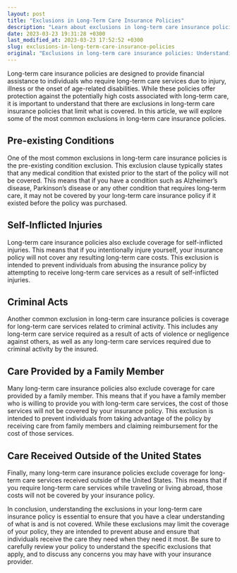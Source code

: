 ```yaml
---
layout: post
title: "Exclusions in Long-Term Care Insurance Policies"
description: "Learn about exclusions in long-term care insurance policies and understand what is not covered by long-term care insurance policies."
date: 2023-03-23 19:31:28 +0300
last_modified_at: 2023-03-23 17:52:52 +0300
slug: exclusions-in-long-term-care-insurance-policies
original: "Exclusions in long-term care insurance policies: Understanding what is not covered by long-term care insurance policies."
---
```

Long-term care insurance policies are designed to provide financial assistance to individuals who require long-term care services due to injury, illness or the onset of age-related disabilities. While these policies offer protection against the potentially high costs associated with long-term care, it is important to understand that there are exclusions in long-term care insurance policies that limit what is covered. In this article, we will explore some of the most common exclusions in long-term care insurance policies.

## Pre-existing Conditions

One of the most common exclusions in long-term care insurance policies is the pre-existing condition exclusion. This exclusion clause typically states that any medical condition that existed prior to the start of the policy will not be covered. This means that if you have a condition such as Alzheimer’s disease, Parkinson’s disease or any other condition that requires long-term care, it may not be covered by your long-term care insurance policy if it existed before the policy was purchased.

## Self-Inflicted Injuries

Long-term care insurance policies also exclude coverage for self-inflicted injuries. This means that if you intentionally injure yourself, your insurance policy will not cover any resulting long-term care costs. This exclusion is intended to prevent individuals from abusing the insurance policy by attempting to receive long-term care services as a result of self-inflicted injuries.

## Criminal Acts

Another common exclusion in long-term care insurance policies is coverage for long-term care services related to criminal activity. This includes any long-term care service required as a result of acts of violence or negligence against others, as well as any long-term care services required due to criminal activity by the insured.

## Care Provided by a Family Member

Many long-term care insurance policies also exclude coverage for care provided by a family member. This means that if you have a family member who is willing to provide you with long-term care services, the cost of those services will not be covered by your insurance policy. This exclusion is intended to prevent individuals from taking advantage of the policy by receiving care from family members and claiming reimbursement for the cost of those services.

## Care Received Outside of the United States

Finally, many long-term care insurance policies exclude coverage for long-term care services received outside of the United States. This means that if you require long-term care services while traveling or living abroad, those costs will not be covered by your insurance policy.

In conclusion, understanding the exclusions in your long-term care insurance policy is essential to ensure that you have a clear understanding of what is and is not covered. While these exclusions may limit the coverage of your policy, they are intended to prevent abuse and ensure that individuals receive the care they need when they need it most. Be sure to carefully review your policy to understand the specific exclusions that apply, and to discuss any concerns you may have with your insurance provider.